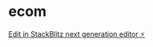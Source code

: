 # ecom

[Edit in StackBlitz next generation editor ⚡️](https://stackblitz.com/~/github.com/susakesimon/ecom)